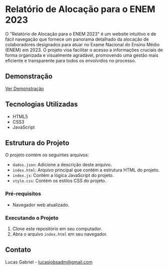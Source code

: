 # Relatório de Alocação para o ENEM 2023

O "Relatório de Alocação para o ENEM 2023" é um website intuitivo e de fácil navegação que fornece um panorama detalhado da alocação de colaboradores designados para atuar no Exame Nacional do Ensino Médio (ENEM) em 2023. O projeto visa facilitar o acesso a informações cruciais de forma organizada e visualmente agradável, promovendo uma gestão mais eficiente e transparente para todos os envolvidos no processo.

## Demonstração

[Ver Demonstração](https://xpsarea51.github.io/alocacao/)

## Tecnologias Utilizadas

- HTML5
- CSS3
- JavaScript

## Estrutura do Projeto

O projeto contém os seguintes arquivos:

- `dados.json`: Adicione a descrição deste arquivo.
- `index.html`: Arquivo principal que contém a estrutura HTML do projeto.
- `index.js`: Contém a lógica JavaScript do projeto.
- `style.css`: Contém os estilos CSS do projeto.

### Pré-requisitos

- Navegador web atualizado.

### Executando o Projeto

1. Clone este repositório em seu computador.
2. Abra o arquivo `index.html` em seu navegador.

## Contato

Lucas Gabriel - [lucasjobsadm@gmail.com]()
